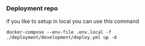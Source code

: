 ### Deployment repo

if you like to setup in local you can use this command

```
docker-compose --env-file .env.local -f ./deployment/development/deploy.yml up -d
```
